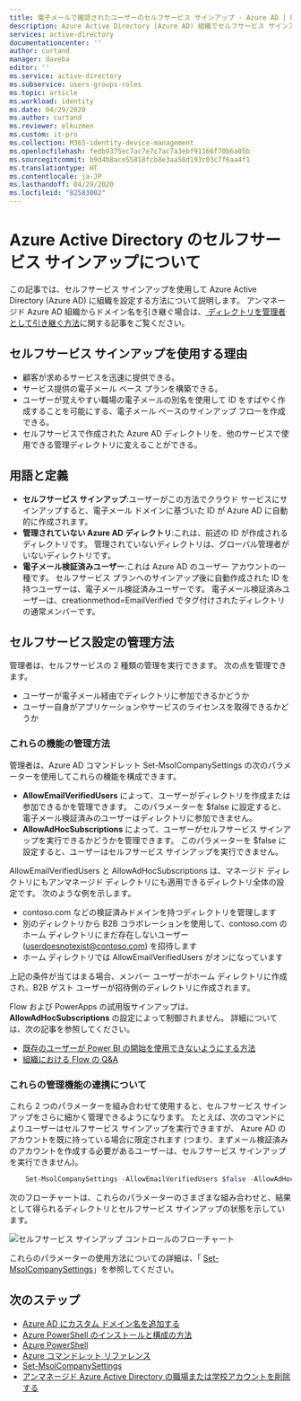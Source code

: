 ```yaml
---
title: 電子メールで確認されたユーザーのセルフサービス サインアップ - Azure AD | Microsoft Docs
description: Azure Active Directory (Azure AD) 組織でセルフサービス サインアップを使用する
services: active-directory
documentationcenter: ''
author: curtand
manager: daveba
editor: ''
ms.service: active-directory
ms.subservice: users-groups-roles
ms.topic: article
ms.workload: identity
ms.date: 04/29/2020
ms.author: curtand
ms.reviewer: elkuzmen
ms.custom: it-pro
ms.collection: M365-identity-device-management
ms.openlocfilehash: fedb9375ec7ac7e7c7ac7a3ebf91166f70b6a05b
ms.sourcegitcommit: b9d4b8ace55818fcb8e3aa58d193c03c7f6aa4f1
ms.translationtype: HT
ms.contentlocale: ja-JP
ms.lasthandoff: 04/29/2020
ms.locfileid: "82583002"
---
```

# <a name="what-is-self-service-sign-up-for-azure-active-directory"></a>Azure Active Directory のセルフサービス サインアップについて

この記事では、セルフサービス サインアップを使用して Azure Active Directory (Azure AD) に組織を設定する方法について説明します。 アンマネージド Azure AD 組織からドメイン名を引き継ぐ場合は、[ ディレクトリを管理者として引き継ぐ方法](domains-admin-takeover.md)に関する記事をご覧ください。

## <a name="why-use-self-service-sign-up"></a>セルフサービス サインアップを使用する理由
* 顧客が求めるサービスを迅速に提供できる。
* サービス提供の電子メール ベース プランを構築できる。
* ユーザーが覚えやすい職場の電子メールの別名を使用して ID をすばやく作成することを可能にする、電子メール ベースのサインアップ フローを作成できる。
* セルフサービスで作成された Azure AD ディレクトリを、他のサービスで使用できる管理ディレクトリに変えることができる。

## <a name="terms-and-definitions"></a>用語と定義
* **セルフサービス サインアップ**:ユーザーがこの方法でクラウド サービスにサインアップすると、電子メール ドメインに基づいた ID が Azure AD に自動的に作成されます。
* **管理されていない Azure AD ディレクトリ**:これは、前述の ID が作成されるディレクトリです。 管理されていないディレクトリは、グローバル管理者がいないディレクトリです。
* **電子メール検証済みユーザー**:これは Azure AD のユーザー アカウントの一種です。 セルフサービス プランへのサインアップ後に自動作成された ID を持つユーザーは、電子メール検証済みユーザーです。 電子メール検証済みユーザーは、creationmethod=EmailVerified でタグ付けされたディレクトリの通常メンバーです。

## <a name="how-do-i-control-self-service-settings"></a>セルフサービス設定の管理方法
管理者は、セルフサービスの 2 種類の管理を実行できます。 次の点を管理できます。

* ユーザーが電子メール経由でディレクトリに参加できるかどうか
* ユーザー自身がアプリケーションやサービスのライセンスを取得できるかどうか

### <a name="how-can-i-control-these-capabilities"></a>これらの機能の管理方法
管理者は、Azure AD コマンドレット Set-MsolCompanySettings の次のパラメーターを使用してこれらの機能を構成できます。

* **AllowEmailVerifiedUsers** によって、ユーザーがディレクトリを作成または参加できるかを管理できます。 このパラメーターを $false に設定すると、電子メール検証済みのユーザーはディレクトリに参加できません。
* **AllowAdHocSubscriptions** によって、ユーザーがセルフサービス サインアップを実行できるかどうかを管理できます。 このパラメーターを $false に設定すると、ユーザーはセルフサービス サインアップを実行できません。
  
AllowEmailVerifiedUsers と AllowAdHocSubscriptions は、マネージド ディレクトリにもアンマネージド ディレクトリにも適用できるディレクトリ全体の設定です。 次のような例を示します。

* contoso.com などの検証済みドメインを持つディレクトリを管理します
* 別のディレクトリから B2B コラボレーションを使用して、contoso.com のホーム ディレクトリにまだ存在しないユーザー (userdoesnotexist@contoso.com) を招待します
* ホーム ディレクトリでは AllowEmailVerifiedUsers がオンになっています

上記の条件が当てはまる場合、メンバー ユーザーがホーム ディレクトリに作成され、B2B ゲスト ユーザーが招待側のディレクトリに作成されます。

Flow および PowerApps の試用版サインアップは、**AllowAdHocSubscriptions** の設定によって制御されません。 詳細については、次の記事を参照してください。

* [既存のユーザーが Power BI の開始を使用できないようにする方法](https://support.office.com/article/Power-BI-in-your-Organization-d7941332-8aec-4e5e-87e8-92073ce73dc5#bkmk_preventjoining)
* [組織における Flow の Q&A](https://docs.microsoft.com/flow/organization-q-and-a)

### <a name="how-do-the-controls-work-together"></a>これらの管理機能の連携について
これら 2 つのパラメーターを組み合わせて使用すると、セルフサービス サインアップをさらに細かく管理できるようになります。 たとえば、次のコマンドによりユーザーはセルフサービス サインアップを実行できますが、 Azure AD のアカウントを既に持っている場合に限定されます (つまり、まずメール検証済みのアカウントを作成する必要があるユーザーは、セルフサービス サインアップを実行できません)。

```powershell
    Set-MsolCompanySettings -AllowEmailVerifiedUsers $false -AllowAdHocSubscriptions $true
```

次のフローチャートは、これらのパラメーターのさまざまな組み合わせと、結果として得られるディレクトリとセルフサービス サインアップの状態を示しています。

![セルフサービス サインアップ コントロールのフローチャート](./media/directory-self-service-signup/SelfServiceSignUpControls.png)

これらのパラメーターの使用方法についての詳細は、「 [Set-MsolCompanySettings](/powershell/module/msonline/set-msolcompanysettings?view=azureadps-1.0)」を参照してください。

## <a name="next-steps"></a>次のステップ

* [Azure AD にカスタム ドメイン名を追加する](../fundamentals/add-custom-domain.md)
* [Azure PowerShell のインストールと構成の方法](/powershell/azure/overview)
* [Azure PowerShell](/powershell/azure/overview)
* [Azure コマンドレット リファレンス](/powershell/azure/get-started-azureps)
* [Set-MsolCompanySettings](/powershell/module/msonline/set-msolcompanysettings?view=azureadps-1.0)
* [アンマネージド Azure Active Directory の職場または学校アカウントを削除する](users-close-account.md)
